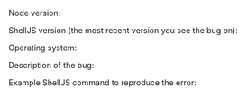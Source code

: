 Node version:

ShellJS version (the most recent version you see the bug on):

Operating system:

Description of the bug:

Example ShellJS command to reproduce the error:

